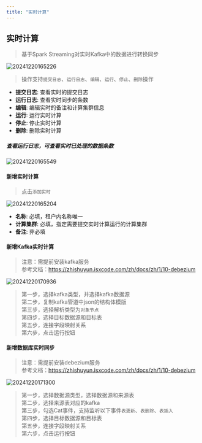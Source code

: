 ```yaml
---
title: "实时计算"
---
```


## 实时计算

> 基于Spark Streaming对实时Kafka中的数据进行转换同步 

![20241220165226](https://img.isxcode.com/picgo/20241220165226.png)

> 操作支持`提交日志`、`运行日志`、`编辑`、`运行`、`停止`、`删除`操作

- **提交日志**: 查看实时的提交日志 
- **运行日志**: 查看实时同步的条数 
- **编辑**: 编辑实时的备注和计算集群信息 
- **运行**: 运行实时计算 
- **停止**: 停止实时计算 
- **删除**: 删除实时计算

##### 查看运行日志，可查看实时已处理的数据条数

![20241220165549](https://img.isxcode.com/picgo/20241220165549.png)

#### 新增实时计算

> 点击`添加实时`

![20241220165204](https://img.isxcode.com/picgo/20241220165204.png)

- **名称**: 必填，租户内名称唯一 
- **计算集群**: 必填，指定需要提交实时计算运行的计算集群 
- **备注**: 非必填

#### 新增Kafka实时计算

> 注意：需提前安装kafka服务  
> 参考文档：https://zhishuyun.isxcode.com/zh/docs/zh/1/10-debezium

![20241220170936](https://img.isxcode.com/picgo/20241220170936.png)

> 第一步，选择kafka类型，并选择kafka数据源   
> 第二步，复制kafka管道中json的结构体模版   
> 第三步，选择解析类型为`对象节点`   
> 第四步，选择目标数据源和目标表   
> 第五步，连接字段映射关系   
> 第六步，点击运行按钮

#### 新增数据库实时同步

> 注意：需提前安装debezium服务  
> 参考文档：https://zhishuyun.isxcode.com/zh/docs/zh/1/10-debezium  

![20241220171300](https://img.isxcode.com/picgo/20241220171300.png)

> 第一步，选择数据源类型，选择数据源和来源表   
> 第二步，选择来源表对应的kafka   
> 第三步，勾选Cat事件，支持监听以下事件`表更新`、`表删除`、`表插入`   
> 第四步，选择目标数据源和目标表   
> 第五步，连接字段映射关系  
> 第六步，点击运行按钮  